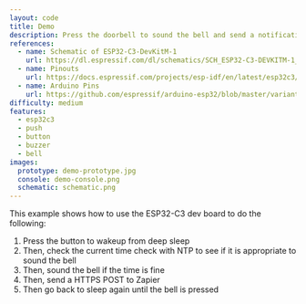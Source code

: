 ```yaml
---
layout: code
title: Demo
description: Press the doorbell to sound the bell and send a notification if the current time is appropriate
references:
  - name: Schematic of ESP32-C3-DevKitM-1
    url: https://dl.espressif.com/dl/schematics/SCH_ESP32-C3-DEVKITM-1_V1_20200915A.pdf
  - name: Pinouts
    url: https://docs.espressif.com/projects/esp-idf/en/latest/esp32c3/hw-reference/esp32c3/user-guide-devkitm-1.html#pin-layout
  - name: Arduino Pins
    url: https://github.com/espressif/arduino-esp32/blob/master/variants/esp32c3/pins_arduino.h
difficulty: medium
features:
  - esp32c3
  - push
  - button
  - buzzer
  - bell
images:
  prototype: demo-prototype.jpg
  console: demo-console.png
  schematic: schematic.png
---
```


This example shows how to use the ESP32-C3 dev board to do the following:

1. Press the button to wakeup from deep sleep
1. Then, check the current time check with NTP to see if it is appropriate to sound the bell
1. Then, sound the bell if the time is fine
1. Then, send a HTTPS POST to Zapier
1. Then go back to sleep again until the bell is pressed
